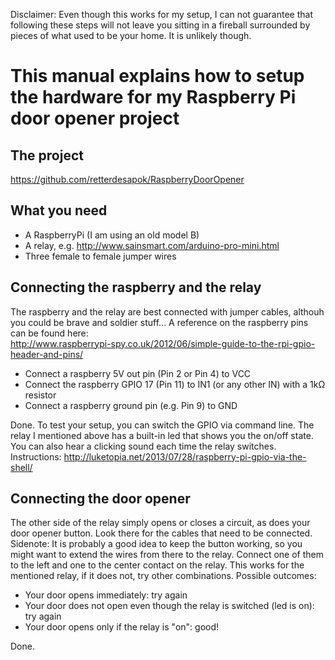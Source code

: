 Disclaimer: Even though this works for my setup, I can not guarantee that following these steps will not leave you sitting in a fireball surrounded by pieces of what used to be your home. It is unlikely though.

This manual explains how to setup the hardware for my Raspberry Pi door opener project
=====================================================================================

The project
-----------
https://github.com/retterdesapok/RaspberryDoorOpener

What you need
-------------
- A RaspberryPi (I am using an old model B)
- A relay, e.g. http://www.sainsmart.com/arduino-pro-mini.html
- Three female to female jumper wires

Connecting the raspberry and the relay
--------------------------------------
The raspberry and the relay are best connected with jumper cables, althouh you could be brave and soldier stuff...
A reference on the raspberry pins can be found here:  
http://www.raspberrypi-spy.co.uk/2012/06/simple-guide-to-the-rpi-gpio-header-and-pins/

* Connect a raspberry 5V out pin (Pin 2 or Pin 4) to VCC
* Connect the raspberry GPIO 17 (Pin 11) to IN1 (or any other IN) with a 1kΩ resistor
* Connect a raspberry ground pin (e.g. Pin 9) to GND

Done. To test your setup, you can switch the GPIO via command line. The relay I mentioned above has a built-in led that shows you the on/off state. You can also hear a clicking sound each time the relay switches. Instructions:
http://luketopia.net/2013/07/28/raspberry-pi-gpio-via-the-shell/

Connecting the door opener
--------------------------
The other side of the relay simply opens or closes a circuit, as does your door opener button. Look there for the cables that need to be connected. Sidenote: It is probably a good idea to keep the button working, so you might want to extend the wires from there to the relay. 
Connect one of them to the left and one to the center contact on the relay. This works for the mentioned relay, if it does not, try other combinations. Possible outcomes:
- Your door opens immediately: try again
- Your door does not open even though the relay is switched (led is on): try again
- Your door opens only if the relay is "on": good!

Done.
